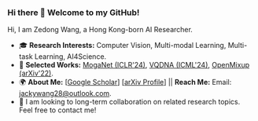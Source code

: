 ### Hi there 👋 Welcome to my GitHub!

Hi, I am Zedong Wang, a Hong Kong-born AI Researcher. 
- 🎓 **Research Interests:** Computer Vision, Multi-modal Learning, Multi-task Learning, AI4Science.
- 📑 **Selected Works:** [MogaNet (ICLR'24)](https://arxiv.org/abs/2211.03295), [VQDNA (ICML'24)](https://arxiv.org/abs/2211.03295), [OpenMixup (arXiv'22)](https://github.com/Westlake-AI/openmixup).
- 🌍 **About Me:** [[Google Scholar](https://scholar.google.com/citations?hl=en&user=CEJ4pugAAAAJ)] [[arXiv Profile](https://arxiv.org/a/wang_z_24)] || **Reach Me:** Email: jackywang28@outlook.com.
- 🤝 I am looking to long-term collaboration on related research topics. Feel free to contact me!
<div align="center">

